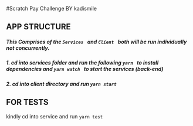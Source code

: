 #Scratch Pay Challenge BY kadismile

## APP STRUCTURE
##### This Comprises of the ```Services ``` and ```Client ``` both will be run individually not concurrently.

##### 1. cd into services folder and run the following ```yarn ``` to install dependencies and   ```yarn watch ``` to start the services (back-end)
##### 2. cd into client directory and run ```yarn start```

## FOR TESTS
kindly cd into service and run ```yarn test```